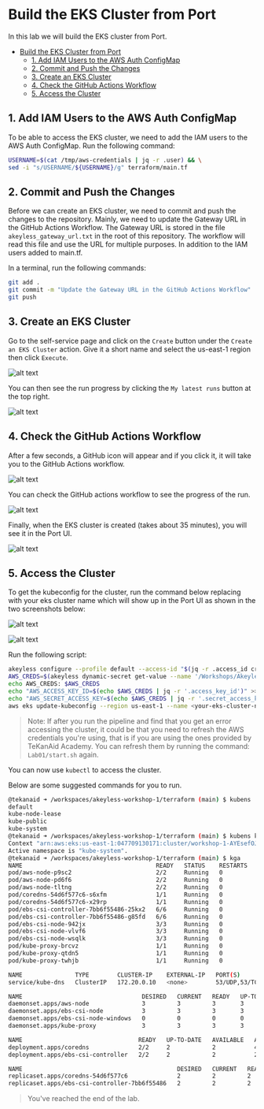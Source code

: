 # Build the EKS Cluster from Port

In this lab we will build the EKS cluster from Port.

<!-- @import "[TOC]" {cmd="toc" depthFrom=1 depthTo=6 orderedList=false} -->

<!-- code_chunk_output -->

- [Build the EKS Cluster from Port](#build-the-eks-cluster-from-port)
  - [1. Add IAM Users to the AWS Auth ConfigMap](#1-add-iam-users-to-the-aws-auth-configmap)
  - [2. Commit and Push the Changes](#2-commit-and-push-the-changes)
  - [3. Create an EKS Cluster](#3-create-an-eks-cluster)
  - [4. Check the GitHub Actions Workflow](#4-check-the-github-actions-workflow)
  - [5. Access the Cluster](#5-access-the-cluster)

<!-- /code_chunk_output -->

## 1. Add IAM Users to the AWS Auth ConfigMap

To be able to access the EKS cluster, we need to add the IAM users to the AWS Auth ConfigMap. Run the following command:

```bash
USERNAME=$(cat /tmp/aws-credentials | jq -r .user) && \
sed -i "s/USERNAME/${USERNAME}/g" terraform/main.tf
```

## 2. Commit and Push the Changes

Before we can create an EKS cluster, we need to commit and push the changes to the repository. Mainly, we need to update the Gateway URL in the GitHub Actions Workflow. The Gateway URL is stored in the file `akeyless_gateway_url.txt` in the root of this repository. The workflow will read this file and use the URL for multiple purposes. In addition to the IAM users added to main.tf.

In a terminal, run the following commands:

```bash
git add .
git commit -m "Update the Gateway URL in the GitHub Actions Workflow"
git push
```

## 3. Create an EKS Cluster

Go to the self-service page and click on the `Create` button under the `Create an EKS Cluster` action. Give it a short name and select the us-east-1 region then click `Execute`.

![alt text](../images/port-create-eks-cluster-execute.png)

You can then see the run progress by clicking the `My latest runs` button at the top right.

![alt text](../images/port-run-progress.png)

## 4. Check the GitHub Actions Workflow

After a few seconds, a GitHub icon will appear and if you click it, it will take you to the GitHub Actions workflow.

![alt text](../images/port-eks-cluster-in-progress.png)

You can check the GitHub actions workflow to see the progress of the run.

![alt text](../images/github-actions-progress.png)

Finally, when the EKS cluster is created (takes about 35 minutes), you will see it in the Port UI.

![alt text](../images/port-eks-cluster-success.png)

## 5. Access the Cluster

To get the kubeconfig for the cluster, run the command below replacing <your-eks-cluster-name> with your eks cluster name which will show up in the Port UI as shown in the two screenshots below:

![alt text](../images/port-eks-cluster-catalog-1.png)

![alt text](../images/port-eks-cluster-catalog-2.png)

Run the following script:


```bash
akeyless configure --profile default --access-id "$(jq -r .access_id creds_api_key_auth.json)" --access-key "$(jq -r .access_key creds_api_key_auth.json)"
AWS_CREDS=$(akeyless dynamic-secret get-value --name '/Workshops/Akeyless-Port-1/AWS-Dynamic')
echo AWS_CREDS: $AWS_CREDS
echo "AWS_ACCESS_KEY_ID=$(echo $AWS_CREDS | jq -r '.access_key_id')" >> $GITHUB_ENV
echo "AWS_SECRET_ACCESS_KEY=$(echo $AWS_CREDS | jq -r '.secret_access_key')" >> $GITHUB_ENV
aws eks update-kubeconfig --region us-east-1 --name <your-eks-cluster-name>
```

> Note: If after you run the pipeline and find that you get an error accessing the cluster, it could be that you need to refresh the AWS credentials you're using, that is if you are using the ones provided by TeKanAid Academy. You can refresh them by running the command: `Lab01/start.sh` again.

You can now use `kubectl` to access the cluster.

Below are some suggested commands for you to run.

```bash
@tekanaid ➜ /workspaces/akeyless-workshop-1/terraform (main) $ kubens
default
kube-node-lease
kube-public
kube-system
@tekanaid ➜ /workspaces/akeyless-workshop-1/terraform (main) $ kubens kube-system
Context "arn:aws:eks:us-east-1:047709130171:cluster/workshop-1-AYEsefOJ" modified.
Active namespace is "kube-system".
@tekanaid ➜ /workspaces/akeyless-workshop-1/terraform (main) $ kga
NAME                                      READY   STATUS    RESTARTS   AGE
pod/aws-node-p9sc2                        2/2     Running   0          21m
pod/aws-node-pd6f6                        2/2     Running   0          21m
pod/aws-node-tltng                        2/2     Running   0          21m
pod/coredns-54d6f577c6-s6xfm              1/1     Running   0          44m
pod/coredns-54d6f577c6-x29rp              1/1     Running   0          44m
pod/ebs-csi-controller-7bb6f55486-25kx2   6/6     Running   0          22m
pod/ebs-csi-controller-7bb6f55486-g85fd   6/6     Running   0          22m
pod/ebs-csi-node-942jx                    3/3     Running   0          21m
pod/ebs-csi-node-vlvf6                    3/3     Running   0          21m
pod/ebs-csi-node-wsqlk                    3/3     Running   0          21m
pod/kube-proxy-brcvz                      1/1     Running   0          21m
pod/kube-proxy-qtdn5                      1/1     Running   0          21m
pod/kube-proxy-twhjb                      1/1     Running   0          21m

NAME               TYPE        CLUSTER-IP    EXTERNAL-IP   PORT(S)                  AGE
service/kube-dns   ClusterIP   172.20.0.10   <none>        53/UDP,53/TCP,9153/TCP   44m

NAME                                  DESIRED   CURRENT   READY   UP-TO-DATE   AVAILABLE   NODE SELECTOR              AGE
daemonset.apps/aws-node               3         3         3       3            3           <none>                     44m
daemonset.apps/ebs-csi-node           3         3         3       3            3           kubernetes.io/os=linux     22m
daemonset.apps/ebs-csi-node-windows   0         0         0       0            0           kubernetes.io/os=windows   22m
daemonset.apps/kube-proxy             3         3         3       3            3           <none>                     44m

NAME                                 READY   UP-TO-DATE   AVAILABLE   AGE
deployment.apps/coredns              2/2     2            2           44m
deployment.apps/ebs-csi-controller   2/2     2            2           22m

NAME                                            DESIRED   CURRENT   READY   AGE
replicaset.apps/coredns-54d6f577c6              2         2         2       44m
replicaset.apps/ebs-csi-controller-7bb6f55486   2         2         2       22m
```

> You've reached the end of the lab.